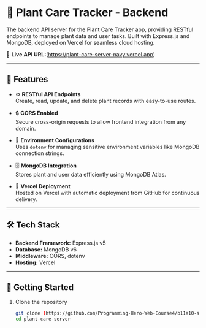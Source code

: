 # 🌿 Plant Care Tracker - Backend

The backend API server for the Plant Care Tracker app, providing RESTful endpoints to manage plant data and user tasks. Built with Express.js and MongoDB, deployed on Vercel for seamless cloud hosting.

🔗 **Live API URL:**(https://plant-care-server-navy.vercel.app)

---

## 🌱 Features

- ⚙️ **RESTful API Endpoints**  
  Create, read, update, and delete plant records with easy-to-use routes.

- 🔒 **CORS Enabled**  
  Secure cross-origin requests to allow frontend integration from any domain.

- 🔑 **Environment Configurations**  
  Uses `dotenv` for managing sensitive environment variables like MongoDB connection strings.

- 🗄️ **MongoDB Integration**  
  Stores plant and user data efficiently using MongoDB Atlas.

- 🚀 **Vercel Deployment**  
  Hosted on Vercel with automatic deployment from GitHub for continuous delivery.

---

## 🛠️ Tech Stack

- **Backend Framework:** Express.js v5
- **Database:** MongoDB v6
- **Middleware:** CORS, dotenv
- **Hosting:** Vercel

---

## 🚀 Getting Started

1. Clone the repository  
   ```bash
   git clone (https://github.com/Programming-Hero-Web-Course4/b11a10-server-side-MdMubashirulAhsan.git)
   cd plant-care-server

